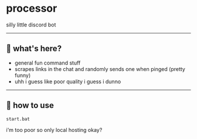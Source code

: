 # processor

silly little discord bot

---

## 🤔 what's here?

- general fun command stuff
- scrapes links in the chat and randomly sends one when pinged (pretty funny)
- uhh i guess like poor quality i guess i dunno

---

## 🚀 how to use

```bash
start.bat
```

i'm too poor so only local hosting okay?
